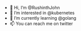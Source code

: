 - 👋 Hi, I’m @RushinthJohn
- 👀 I’m interested in @kubernetes
- 🌱 I’m currently learning @golang
- 📫 You can reach me on twitter

<!---
RushinthJohn/RushinthJohn is a ✨ special ✨ repository because its `README.md` (this file) appears on your GitHub profile.
You can click the Preview link to take a look at your changes.
--->
